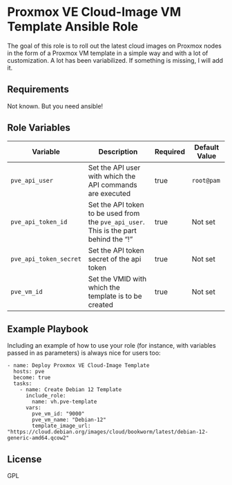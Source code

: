 Proxmox VE Cloud-Image VM Template Ansible Role
=========

The goal of this role is to roll out the latest cloud images on Proxmox nodes in the form of a Proxmox VM template in a simple way and with a lot of customization. A lot has been variabilized. If something is missing, I will add it.

Requirements
------------

Not known. But you need ansible!

Role Variables
--------------

| Variable | Description | Required | Default Value |
| - | - | - | - |
| `pve_api_user` | Set the API user with which the API commands are executed | true | `root@pam` |
| `pve_api_token_id` | Set the API token to be used from the `pve_api_user`. This is the part behind the “!” | true | Not set |
| `pve_api_token_secret` | Set the API token secret of the api token | true | Not set |
| `pve_vm_id` | Set the VMID with which the template is to be created | true | Not set |

Example Playbook
----------------

Including an example of how to use your role (for instance, with variables passed in as parameters) is always nice for users too:

    - name: Deploy Proxmox VE Cloud-Image Template
      hosts: pve
      become: true
      tasks:
        - name: Create Debian 12 Template
          include_role:
            name: vh.pve-template
          vars:
            pve_vm_id: "9000"
            pve_vm_name: "Debian-12"
            template_image_url: "https://cloud.debian.org/images/cloud/bookworm/latest/debian-12-generic-amd64.qcow2"

License
-------

GPL